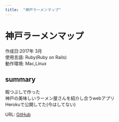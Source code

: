```yaml
---
title:  "神戸ラーメンマップ"
---
```


# 神戸ラーメンマップ
作成日:2017年 3月  
使用言語:  Ruby(Ruby on Rails)  
動作環境:  Mac,Linux

## summary  
暇つぶしで作った  
神戸の美味しいラーメン屋さんを紹介し合うwebアプリ  
Herokuで公開してた(今はしてない)

URL: [GitHub](https://github.com/723gt/KobeRamenMap/commits/master)